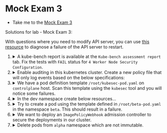 # Mock Exam 3

  - Take me to the [Mock Exam 3](https://kodekloud.com/topic/mock-exam-3-4/)

Solutions for lab - Mock Exam 3:

With questions where you need to modify API server, you can use [this resource](https://github.com/kodekloudhub/community-faq/blob/main/docs/diagnose-crashed-apiserver.md) to diagnose a failure of the API server to restart.

1.  <details>
    <summary>A kube-bench report is available at the <code>Kube-bench assessment report</code> tab. Fix the tests with <code>FAIL</code> status for <code>4 Worker Node Security Configuration</code>.</summary>

    Make changes to the `/var/lib/kubelet/config.yaml`

    After you have fixed the issues, you can update the published report in the `Kube-bench assessment report` tab by running `/root/publish_kubebench.sh` to validate results.

    <details>
    <summary>Reveal</summary>

    Update `/var/lib/kubelet/config.yaml` as below

    1. Change authorization to Webhook for authorization-mode failure:

        ```yaml
        authorization:
          mode: Webhook
        ```

    1. Add below for KernelDefaults Failure:

        ```yaml
        protectKernelDefaults: true
        ```
    </details>
    </details>


1.  <details>
    <summary>Enable auditing in this kubernetes cluster. Create a new policy file that will only log events based on the below specifications:</summary>

    * Namespace: `prod`
    * Level: `metadata`
    * Operations: `delete`
    * Resources: `secrets`
    * Log Path: `/var/log/prod-secrets.log`
    * Audit file location: `/etc/kubernetes/prod-audit.yaml`
    * Maximum days to keep the logs: `30`

    Once the policy is created it, enable and make sure that it works.

    <details>
    <summary>Reveal</summary>

    1. Create `/etc/kubernetes/prod-audit.yaml` as below:

        ```yaml
        apiVersion: audit.k8s.io/v1
        kind: Policy
        rules:
        - level: Metadata
          namespace: ["prod"]
          verb: ["delete"]
          resources:
          - group: ""
            resource: ["secrets"]
        ```

    1. Next, make sure to enable logging in api-server by adding the following arguments in the API server manifest:

        ```yaml
            - --audit-policy-file=/etc/kubernetes/prod-audit.yaml
            - --audit-log-path=/var/log/prod-secrets.log
            - --audit-log-maxage=30
        ```

    1. Then, add to the volumes and volume mounts sections as shown in the below snippets.

        ```yaml
          - name: audit
            hostPath:
              path: /etc/kubernetes/prod-audit.yaml
              type: File
          - name: audit-log
            hostPath:
              path: /var/log/prod-secrets.log
              type: FileOrCreate
        ```

        In the above, the `type` of each `hostPath` are set as follows:
        * `File` - `/etc/kubernetes/prod-audit.yaml` is a file that must pre-exist (you created it in step `i` of this solution)
        * `FileOrCreate` - The file `prod-secrets.log` will be created in directory `/var/log` if it does not exist. If it does exist, it will be appended to.<br><br>

        ```yaml
            - mountPath: /etc/kubernetes/prod-audit.yaml
              name: audit
              readOnly: true
            - mountPath: /var/log/prod-secrets.log
              name: audit-log
              readOnly: false
        ```

    1. Finally save the file and make sure that kube-apiserver restarts. This can take up to a minute. You can run the following to see the pods restarting (press `CTRL-C` to exit the watch):

        ```bash
        watch crictl ps
        ```

        If it does not start, then know how to [diagnose why](https://github.com/kodekloudhub/community-faq/blob/main/docs/diagnose-crashed-apiserver.md). Being able to do this can be the difference between passing and failing the CKS exam!

    </details>
    </details>

1.  <details>
    <summary>We have a pod definition template <code>/root/kubesec-pod.yaml</code> on <code>controlplane</code> host. Scan this template using the <code>kubesec</code> tool and you will notice some failures.</summary>

    Fix the failures in this file and save the success report in `/root/kubesec_success_report.json`.

    Make sure that the final kubesec scan status is passed.

    <details>
    <summary>Reveal</summary>

    1. Scan the pod YAML

        ```
        kubesec scan /root/kubesec-pod.yaml
        ```

        You will see failure message as:

        > `containers[] .securityContext .privileged == true`

    1. Update privileged flag in `/root/kubesec-pod.yaml`

        ```yaml
        privileged: false
        ```

    1. Then run

        ```
        kubesec scan /root/kubesec-pod.yaml
        kubesec scan /root/kubesec-pod.yaml > /root/kubesec_success_report.json
        ```

    </details>


1.  <details>
    <summary>In the dev namespace create below resources...</summary>

    - A role `dev-write` with access to get, watch, list and create pods in the same namespace.
    - A Service account called `developer` and then bind `dev-write` role to it with a rolebinding called `dev-write-binding`.
    - Finally, create a pod using the template `/root/dev-pod.yaml`. The pod should run with the service account developer. Update `/root/dev-pod.yaml` as necessary

    <details>
    <summary>Reveal </summary>

    1. Create role dev-write as below:

        ```bash
        kubectl create role -n dev dev-write --resource pods --verb get,watch,list,create
        ```

    1. Create service account developer and rolebinding as below:

        ```bash
        kubectl create sa -n dev developer
        kubectl create rolebinding -n dev dev-write-binding --role dev-write --serviceaccount dev:developer
        ```

    1. Update `/root/dev-pod.yaml`. Adjust `serviceAccount` and `namespace` accordingly and deploy pod.

    </details>
    </details>

1.  <details>
    <summary>Try to create a pod using the template defined in <code>/root/beta-pod.yaml</code> in the namespace <code>beta</code>. This should result in a failure.</summary>

    Troubleshoot and fix the OPA validation issue while creating the pod. You can update /root/beta-pod.yaml as necessary.

    The Rego configuration map for OPA is in `untrusted-registry` under `opa` namespace.

    NOTE: In the end pod need not to be successfully running but make sure that it passed the OPA validation and gets created.

    <details>
    <summary>Reveal</summary>

    If you inspect the rego file defined in the configmap called `untrusted-registry`, you will see that it denies repositories that do not begin with `kodekloud.io/`.

    To fix this, update the image URL to `kodekloud.io/` and then create the pod:

    1.  Inspect the configmap

        ```
        kubectl get cm -n opa untrusted-registry -o yaml
        ```

    1. Edit `/root/beta-pod.yaml` and adjust the image...

        ```yaml
          - image: kodekloud.io/google-samples/node-hello:1.0
        ```

    1.  Create it

        ```bash
        kubectl create -f /root/beta-pod.yaml
        ```

    NOTE: The pod will now be created as it passes the policy checks. However, it will not run as such an image does not exist.

    </details>
    </details>


1.  <details>
    <summary>We want to deploy an <code>ImagePolicyWebhook</code> admission controller to secure the deployments in our cluster.</summary>

    - Fix the error in `/etc/kubernetes/pki/admission_configuration.yaml` which will be used by `ImagePolicyWebhook`
    - Make sure that the policy is set to implicit deny. If the webhook service is not reachable, the configuration file should automatically reject all the images.
    - Enable the plugin on API server.

    The kubeconfig file for already created imagepolicywebhook resources is under `/etc/kubernetes/pki/admission_kube_config.yaml`

    <details>
    <summary>Reveal</summary>

    1. Update `/etc/kubernetes/pki/admission_configuration.yaml` and make required changes:

        * Set the path to the kubeconfig file. Note that you are not told where this file is, so we need to look for it.
            * Check the directory `/etc/kubernetes/pki` where the admission configuration is. You should find it in the same directory as `admission_kube_config.yaml`.
            * Note that when API server loads the admission configuration, the path for `kubeConfigFile` refers to the file system of the *container* not the host. Therefore you should validate API server's volumes and volume mounts to know where in the container the host path `/etc/kubernetes/pki` will be mounted. Luckily it is the same path.
        * Set the path to the `kubeConfigFile` and change `defaultAllow` to `false` to satisfy the "automatically reject" condition.

            ```yaml
            apiVersion: apiserver.config.k8s.io/v1
            kind: AdmissionConfiguration
            plugins:
            - name: ImagePolicyWebhook
              configuration:
                imagePolicy:
                  kubeConfigFile: /etc/kubernetes/pki/admission_kube_config.yaml
                  allowTTL: 50
                  denyTTL: 50
                  retryBackoff: 500
                  defaultAllow: false
            ```

    1. Update /etc/kubernetes/manifests/kube-apiserver.yaml as below:

        ```yaml
            - --enable-admission-plugins=NodeRestriction,ImagePolicyWebhook
            - --admission-control-config-file=/etc/kubernetes/pki/admission_configuration.yaml
        ```

    1. Finally save the file and make sure that kube-apiserver restarts. This can take up to a minute. You can run the following to see the pods restarting (press `CTRL-C` to exit the watch):

        ```bash
        watch crictl ps
        ```

        If it does not start, then know how to [diagnose why](https://github.com/kodekloudhub/community-faq/blob/main/docs/diagnose-crashed-apiserver.md). Being able to do this can be the difference between passing and failing the CKS exam!

    </details>
    </details>

1.  <details>
    <summary>Delete pods from <code>alpha</code> namespace which are not immutable.</summary>

    Examine the pods by getting them with `-o yaml`. Look for settings that voilate the condition of immutability.

    <details>
    <summary>Reveal</summary>

    * Pod `solaris` is immutable as it has `readOnlyRootFilesystem: true` so it should *not* be deleted.
    * Pod `sonata` is running with `readOnlyRootFilesystem: false` thus it can be mutated so should be deleted.
    * Pod `triton` has no setting for `readOnlyRootFilesystem`. The default for this when not present is `false` therefore it should be deleted.

    </details>
    </details>


